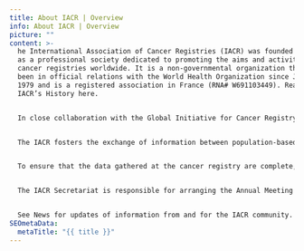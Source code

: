 ```yaml
---
title: About IACR | Overview
info: About IACR | Overview
picture: ""
content: >-
  he International Association of Cancer Registries (IACR) was founded in 1966,
  as a professional society dedicated to promoting the aims and activities of
  cancer registries worldwide. It is a non-governmental organization that has
  been in official relations with the World Health Organization since January
  1979 and is a registered association in France (RNA# W691103449). Read about
  IACR’s History here.  


  In close collaboration with the Global Initiative for Cancer Registry Development (GICR), the Cancer Surveillance Branch (CSU) at the International Agency for Research on Cancer (IARC) serves as the Secretariat for the IACR in its offices in Lyon, France. Further information on our governance is available here. 


  The IACR fosters the exchange of information between population-based cancer registries (PBCR) internationally, with the goal of improving the quality and comparability of data worldwide. IACR Members are PBCR, institutions which collect information on the occurrence and outcome of cancer in defined catchment populations. PBCR are an essential element in the planning and monitoring of cancer control strategies, and in identifying priorities in public health. There are over 700 IACR members registered in the Registry Directory at present, though with the expansion of close PBCR in China to close to 4000, the overall number of PBCR worldwide is much greater. If not already part of the IACR family, cancer registries are very much encouraged to become IACR Members here. 


  To ensure that the data gathered at the cancer registry are complete, accurate, and can be used to make valid comparisons, PBCR have adopted internationally accepted working practices and standards. Current IACR Tools & Standards, often jointly developed with other registry networks or the GICR, are provided here. The quality of incidence data from individual PBCR worldwide are reviewed every five years by IARC and appointed IACR editors as part of the Cancer Incidence in Five Continents (CI5) series. CI5 is a longstanding collaboration between IARC and the IACR and provides unique information on the incidence of cancer recorded by subnational or national PBCR in quinquennial cycles. The series of volumes, published every five years, is a key source of information on the changing patterns of cancer incidence worldwide. CI5 2.0 provides new visualisation tools for assessing incidence between and across volumes per registry, as well as by year.  


  The IACR Secretariat is responsible for arranging the Annual Meeting of the IACR, administering IACR membership (including invoicing of annual fees) and the IACR Fellowship and Award programmes, and, in conjunction with the IACR Treasurer, maintaining the IACR accounts. The open-source software for cancer registries, CanReg5 is freely available for download at the IACR website. 


  See News for updates of information from and for the IACR community.
SEOmetaData:
  metaTitle: "{{ title }}"
---
```

